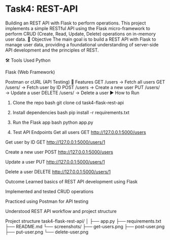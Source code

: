 # Task4: REST-API
Building an REST API with Flask to perform operations.
This project implements a simple RESTful API using the Flask micro-framework to perform CRUD (Create, Read, Update, Delete) operations on in-memory user data.
🎯 Objective
The main goal is to build a REST API with Flask to manage user data, providing a foundational understanding of server-side API development and the principles of REST.

🛠 Tools Used
Python 

Flask (Web Framework)

Postman or cURL (API Testing)
📌 Features
GET /users → Fetch all users
GET /users/ → Fetch user by ID
POST /users → Create a new user
PUT /users/ → Update a user
DELETE /users/ → Delete a user
▶ How to Run
1. Clone the repo
bash git clone  cd task4-flask-rest-api

2. Install dependencies
bash pip install -r requirements.txt

3. Run the Flask app
bash python app.py

4. Test API Endpoints
Get all users
GET http://127.0.0.1:5000/users

Get user by ID
GET http://127.0.0.1:5000/users/1

Create a new user
POST http://127.0.0.1:5000/users

Update a user
PUT http://127.0.0.1:5000/users/1

Delete a user
DELETE http://127.0.0.1:5000/users/1

Outcome
Learned basics of REST API development using Flask

Implemented and tested CRUD operations

Practiced using Postman for API testing

Understood REST API workflow and project structure

Project structure
task4-flask-rest-api/ │ ├── app.py ├── requirements.txt ├── README.md └── screenshots/ ├── get-users.png ├── post-user.png ├── put-user.png └── delete-user.png

